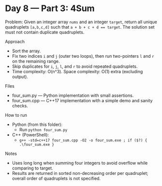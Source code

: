 # Day 8 — Part 3: 4Sum

Problem: Given an integer array `nums` and an integer `target`, return all unique quadruplets `[a,b,c,d]` such that `a + b + c + d == target`. The solution set must not contain duplicate quadruplets.

Approach
- Sort the array.
- Fix two indices `i` and `j` (outer two loops), then run two-pointers `l` and `r` on the remaining range.
- Skip duplicates for `i`, `j`, `l`, and `r` to avoid repeated quadruplets.
- Time complexity: O(n^3). Space complexity: O(1) extra (excluding output).

Files
- four_sum.py — Python implementation with small assertions.
- four_sum.cpp — C++17 implementation with a simple demo and sanity checks.

How to run
- Python (from this folder):
  - Run `python four_sum.py`
- C++ (PowerShell):
  - `g++ -std=c++17 four_sum.cpp -O2 -o four_sum.exe ; if ($?) { .\four_sum.exe }`

Notes
- Uses long long when summing four integers to avoid overflow while comparing to target.
- Results are returned in sorted non-decreasing order per quadruplet; overall order of quadruplets is not specified.
